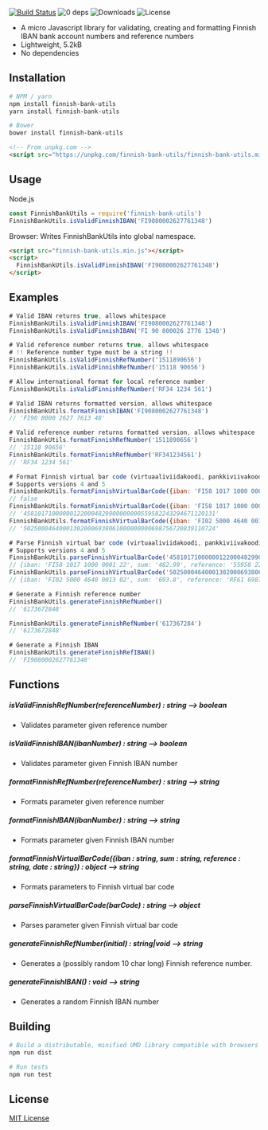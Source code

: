 [![Build Status](https://travis-ci.org/vkomulai/finnish-bank-utils.svg?branch=master)](https://travis-ci.org/vkomulai/finnish-bank-utils) ![0 deps](https://david-dm.org/vkomulai/finnish-bank-utils.svg) ![Downloads](https://img.shields.io/npm/dt/finnish-bank-utils.svg) ![License](https://img.shields.io/npm/l/finnish-bank-utils.svg)

- A micro Javascript library for validating, creating and formatting Finnish IBAN bank account numbers and reference numbers
- Lightweight, 5.2kB
- No dependencies

Installation
------------

```sh
# NPM / yarn
npm install finnish-bank-utils
yarn install finnish-bank-utils

# Bower
bower install finnish-bank-utils
```

```html
<!-- From unpkg.com -->
<script src="https://unpkg.com/finnish-bank-utils/finnish-bank-utils.min.js"></script>
```

Usage
-----

Node.js

``` js
const FinnishBankUtils = require('finnish-bank-utils')
FinnishBankUtils.isValidFinnishIBAN('FI9080002627761348')
```

Browser: Writes FinnishBankUtils into global namespace.

``` html
<script src="finnish-bank-utils.min.js"></script>
<script>
  FinnishBankUtils.isValidFinnishIBAN('FI9080002627761348')
</script>
```

Examples
--------

```js
# Valid IBAN returns true, allows whitespace
FinnishBankUtils.isValidFinnishIBAN('FI9080002627761348')
FinnishBankUtils.isValidFinnishIBAN('FI 90 800026 2776 1348')
```

```js
# Valid reference number returns true, allows whitespace
# !! Reference number type must be a string !!
FinnishBankUtils.isValidFinnishRefNumber('1511890656')
FinnishBankUtils.isValidFinnishRefNumber('15118 90656')

# Allow international format for local reference number
FinnishBankUtils.isValidFinnishRefNumber('RF34 1234 561')
```

```js
# Valid IBAN returns formatted version, allows whitespace
FinnishBankUtils.formatFinnishIBAN('FI9080002627761348')
// 'FI90 8000 2627 7613 48'
```

```js
# Valid reference number returns formatted version, allows whitespace
FinnishBankUtils.formatFinnishRefNumber('1511890656')
// '15118 90656'
FinnishBankUtils.formatFinnishRefNumber('RF341234561')
// 'RF34 1234 561'
```

```js
# Format Finnish virtual bar code (virtuaaliviidakoodi, pankkiviivakoodi)
# Supports versions 4 and 5
FinnishBankUtils.formatFinnishVirtualBarCode({iban: 'FI58 1017 1000 0001 22', sum: '482.998', reference: '55958 22432 94671', date: '31.1.2012'})
// false
FinnishBankUtils.formatFinnishVirtualBarCode({iban: 'FI58 1017 1000 0001 22', sum: '482.99', reference: '55958 22432 94671', date: '31.1.2012'})
// '458101710000001220004829900000000559582243294671120131'
FinnishBankUtils.formatFinnishVirtualBarCode({iban: 'FI02 5000 4640 0013 02', sum: '693.8', reference: 'RF61 6987 5672 0839', date: '24.7.2011'})
// '502500046400013020006938061000000000698756720839110724'

```

```js
# Parse Finnish virtual bar code (virtuaaliviidakoodi, pankkiviivakoodi)
# Supports versions 4 and 5
FinnishBankUtils.parseFinnishVirtualBarCode('458101710000001220004829900000000559582243294671120131')
// {iban: 'FI58 1017 1000 0001 22', sum: '482.99', reference: '55958 22432 94671', date: '31.1.2012'}
FinnishBankUtils.parseFinnishVirtualBarCode('502500046400013020006938061000000000698756720839110724')
// {iban: 'FI02 5000 4640 0013 02', sum: '693.8', reference: 'RF61 6987 5672 0839', date: '24.7.2011'}
```

```js
# Generate a Finnish reference number
FinnishBankUtils.generateFinnishRefNumber()
// '6173672848'

FinnishBankUtils.generateFinnishRefNumber('617367284')
// '6173672848'
```

```js
# Generate a Finnish IBAN
FinnishBankUtils.generateFinnishRefIBAN()
// 'FI9080002627761348'
```

Functions
---------

##### isValidFinnishRefNumber(referenceNumber) : string --> boolean
- Validates parameter given reference number

##### isValidFinnishIBAN(ibanNumber) : string --> boolean
- Validates parameter given Finnish IBAN number

##### formatFinnishRefNumber(referenceNumber) : string --> string
- Formats parameter given reference number

##### formatFinnishIBAN(ibanNumber) : string --> string
- Formats parameter given Finnish IBAN number

##### formatFinnishVirtualBarCode({iban : string, sum : string, reference : string, date : string}) : object --> string
- Formats parameters to Finnish virtual bar code

##### parseFinnishVirtualBarCode(barCode) : string --> object
- Parses parameter given Finnish virtual bar code

##### generateFinnishRefNumber(initial) : string|void --> string
- Generates a (possibly random 10 char long) Finnish reference number.

##### generateFinnishIBAN() : void --> string
- Generates a random Finnish IBAN number

Building
--------

```sh
# Build a distributable, minified UMD library compatible with browsers and Node
npm run dist

# Run tests
npm run test
```

License
-------
[MIT License](LICENSE)
